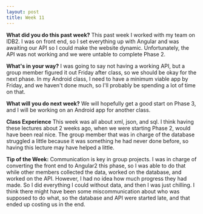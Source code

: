 ```yaml
---
layout: post
title: Week 11
---
```


**What did you do this past week?**  This past week I worked with my team on IDB2. I was on front end, so I set everything up with Angular and was awaiting our API so I could make the website dynamic. Unfortunately, the API was not working and we were untable to complete Phase 2. 

**What's in your way?**  I was going to say not having a working API, but a group member figured it out Friday after class, so we should be okay for the next phase. In my Android class, I need to have a minimum viable app by Friday, and we haven't done much, so I'll probably be spending a lot of time on that.

**What will you do next week?**  We will hopefully get a good start on Phase 3, and I will be working on an Android app for another class.

**Class Experience**  This week was all about xml, json, and sql. I think having these lectures about 2 weeks ago, when we were starting Phase 2, would have been real nice. The group member that was in charge of the database struggled a little because it was something he had never done before, so having this lecture may have helped a little.

**Tip of the Week:**  Communication is key in group projects. I was in charge of converting the front end to Angular2 this phase, so I was able to do that while other members collected the data, worked on the database, and worked on the API. However, I had no idea how much progress they had made. So I did everything I could without data, and then I was just chilling. I think there might have been some miscommunication about who was supposed to do what, so the database and API were started late, and that ended up costing us in the end. 